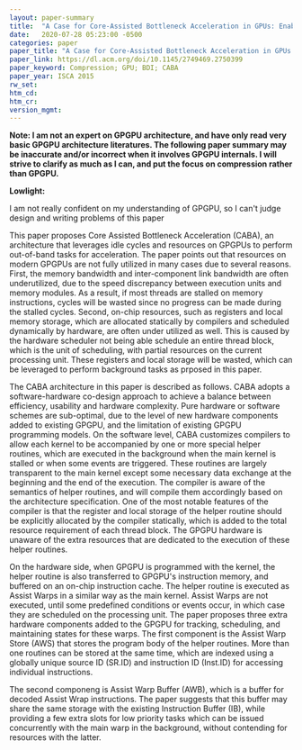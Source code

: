 ```yaml
---
layout: paper-summary
title:  "A Case for Core-Assisted Bottleneck Acceleration in GPUs: Enabling Flexible Data Compression with Assist Warps"
date:   2020-07-28 05:23:00 -0500
categories: paper
paper_title: "A Case for Core-Assisted Bottleneck Acceleration in GPUs: Enabling Flexible Data Compression with Assist Warps"
paper_link: https://dl.acm.org/doi/10.1145/2749469.2750399
paper_keyword: Compression; GPU; BDI; CABA
paper_year: ISCA 2015
rw_set:
htm_cd:
htm_cr:
version_mgmt:
---
```


**Note: I am not an expert on GPGPU architecture, and have only read very basic GPGPU architecture literatures. The following
paper summary may be inaccurate and/or incorrect when it involves GPGPU internals. I will strive to clarify as much as I can,
and put the focus on compression rather than GPGPU.**



**Lowlight:**

I am not really confident on my understanding of GPGPU, so I can't judge design and writing problems of this paper



This paper proposes Core Assisted Bottleneck Acceleration (CABA), an architecture that leverages idle cycles and resources 
on GPGPUs to perform out-of-band tasks for acceleration.
The paper points out that resources on modern GPGPUs are not fully utilized in many cases due to several reasons. 
First, the memory bandwidth and inter-component link bandwidth are often underutilized, due to the speed discrepancy between
execution units and memory modules. As a result, if most threads are stalled on memory instructions, cycles will be 
wasted since no progress can be made during the stalled cycles.
Second, on-chip resources, such as registers and local memory storage, which are allocated statically by compilers
and scheduled dynamically by hardware, are often under utilized as well. This is caused by the hardware scheduler not
being able schedule an entire thread block, which is the unit of scheduling, with partial resources on the current
processing unit. These registers and local storage will be wasted, which can be leveraged to perform background tasks
as prposed in this paper.

The CABA architecture in this paper is described as follows. CABA adopts a software-hardware co-design approach to achieve
a balance between efficiency, usability and hardware complexity. Pure hardware or software schemes are sub-optimal, due
to the level of new hardware components added to existing GPGPU, and the limitation of existing GPGPU programming models.
On the software level, CABA customizes compilers to allow each kernel to be accompanied by one or more special helper 
routines, which are executed in the background when the main kernel is stalled or when some events are triggered.
These routines are largely transparent to the main kernel except some necessary data exchange at the beginning and the 
end of the execution.
The compiler is aware of the semantics of helper routines, and will compile them accordingly based on the architecture
specification. One of the most notable features of the compiler is that the register and local storage of the helper 
routine should be explicitly allocated by the compiler statically, which is added to the total resource requirement
of each thread block. The GPGPU hardware is unaware of the extra resources that are dedicated to the execution of 
these helper routines.

On the hardware side, when GPGPU is programmed with the kernel, the helper routine is also transferred to GPGPU's instruction
memory, and buffered on an on-chip instruction cache. The helper routine is executed as Assist Warps in a similar way
as the main kernel. Assist Warps are not executed, until some predefined conditions or events occur, in which case they
are scheduled on the processing unit.
The paper proposes three extra hardware components added to the GPGPU for tracking, scheduling, and maintaining states
for these warps. The first component is the Assist Warp Store (AWS) that stores the program body of the helper routines.
More than one routines can be stored at the same time, which are indexed using a globally unique source ID (SR.ID) and 
instruction ID (Inst.ID) for accessing individual instructions. 

The second componeng is Assist Warp Buffer (AWB), which is a buffer for decoded Assist Wrap instructions. The paper suggests
that this buffer may share the same storage with the existing Instruction Buffer (IB), while providing a few extra slots
for low priority tasks which can be issued concurrently with the main warp in the background, without contending for
resources with the latter.


